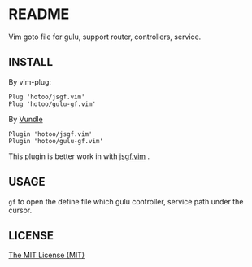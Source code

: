 # README

Vim goto file for gulu, support router, controllers, service.

## INSTALL

By vim-plug:

```viml
Plug 'hotoo/jsgf.vim'
Plug 'hotoo/gulu-gf.vim'
```

By [Vundle](https://github.com/VundleVim/Vundle.vim)

```viml
Plugin 'hotoo/jsgf.vim'
Plugin 'hotoo/gulu-gf.vim'
```

This plugin is better work in with [jsgf.vim](https://github.com/hotoo/jsgf.vim) .

## USAGE

`gf` to open the define file which gulu controller, service path under the cursor.

## LICENSE

[The MIT License (MIT)](https://hotoo.mit-license.org/)

